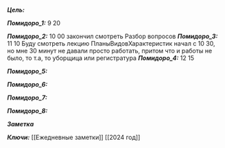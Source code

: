 
***Цель:***  

***Помидоро_1:*** 9 20

***Помидоро_2:*** 10 00
закончил смотреть Разбор вопросов
***Помидоро_3:*** 11 10
Буду смотреть лекцию ПланыВидовХарактеристик
начал с 10 30, но мне 30 минут не давали просто работать, притом что и работы не было, то т.а, то уборщица или регистратура
***Помидоро_4:*** 12 15

***Помидоро_5:*** 

***Помидоро_6:*** 

***Помидоро_7:*** 

***Помидоро_8:*** 

***Заметка*** 


***Ключи:*** [[Ежедневные заметки]] [[2024 год]]